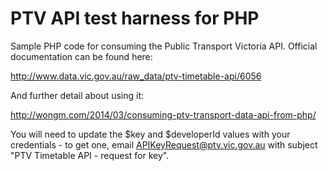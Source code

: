 PTV API test harness for PHP
========================

Sample PHP code for consuming the Public Transport Victoria API. Official documentation can be found here:

http://www.data.vic.gov.au/raw_data/ptv-timetable-api/6056

And further detail about using it:

http://wongm.com/2014/03/consuming-ptv-transport-data-api-from-php/

You will need to update the $key and $developerId values with your credentials - to get one, email APIKeyRequest@ptv.vic.gov.au with subject "PTV Timetable API - request for key".
